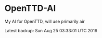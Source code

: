 # OpenTTD-AI
My AI for OpenTTD, will use primarily air

Latest backup: Sun Aug 25 03:33:01 UTC 2019

